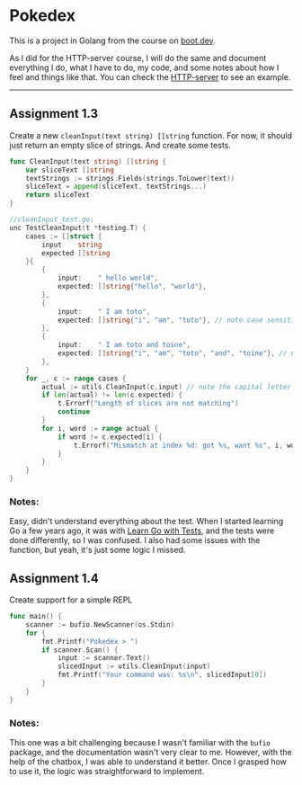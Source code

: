 # Pokedex

This is a project in Golang from the course on [boot.dev](boot.dev).

As I did for the HTTP-server course, I will do the same and document everything I do, what I have to do, my code, and some notes about how I feel and things like that.
You can check the [HTTP-server](https://github.com/toine08/http-server) to see an example.

***

## Assignment 1.3

Create a new `cleanInput(text string) []string` function. For now, it should just return an empty slice of strings. And create some tests.

```go
func CleanInput(text string) []string {
	var sliceText []string
	textStrings := strings.Fields(strings.ToLower(text))
	sliceText = append(sliceText, textStrings...)
	return sliceText
}

//cleanInput_test.go:
unc TestCleanInput(t *testing.T) {
	cases := []struct {
		input    string
		expected []string
	}{
		{
			input:    " hello world",
			expected: []string{"hello", "world"},
		},
		{
			input:    " I am toto",
			expected: []string{"i", "am", "toto"}, // note case sensitivity
		},
		{
			input:    " I am toto and toine",
			expected: []string{"i", "am", "toto", "and", "toine"}, // note case sensitivity
		},
	}
	for _, c := range cases {
		actual := utils.CleanInput(c.input) // note the capital letter for exported function
		if len(actual) != len(c.expected) {
			t.Errorf("Length of slices are not matching")
			continue
		}
		for i, word := range actual {
			if word != c.expected[i] {
				t.Errorf("Mismatch at index %d: got %s, want %s", i, word, c.expected[i])
			}
		}
	}
}

```

### Notes:
Easy, didn't understand everything about the test. When I started learning Go a few years ago, it was with [Learn Go with Tests](https://quii.gitbook.io/learn-go-with-tests), and the tests were done differently, so I was confused. I also had some issues with the function, but yeah, it's just some logic I missed.


## Assignment 1.4

Create support for a simple REPL

```go
func main() {
	scanner := bufio.NewScanner(os.Stdin)
	for {
		fmt.Printf("Pokedex > ")
		if scanner.Scan() {
			input := scanner.Text()
			slicedInput := utils.CleanInput(input)
			fmt.Printf("Your command was: %s\n", slicedInput[0])
		}
	}
}
```

### Notes:

This one was a bit challenging because I wasn't familiar with the `bufio` package, and the documentation wasn't very clear to me. However, with the help of the chatbox, I was able to understand it better. Once I grasped how to use it, the logic was straightforward to implement.


